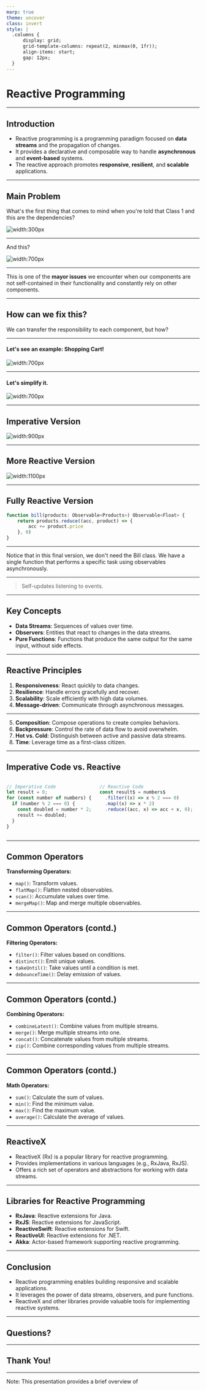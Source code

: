 ```yaml
---
marp: true
theme: uncover
class: invert
style: |
  .columns {
      display: grid;
      grid-template-columns: repeat(2, minmax(0, 1fr));
      align-items: start;
      gap: 12px;
  }
---
```


# Reactive Programming

---

## Introduction

- Reactive programming is a programming paradigm focused on **data streams** and the propagation of changes.
- It provides a declarative and composable way to handle **asynchronous** and **event-based** systems.
- The reactive approach promotes **responsive**, **resilient**, and **scalable** applications.

---

## Main Problem

What's the first thing that comes to mind when you're told that Class 1 and this are the dependencies?

![width:300px](./img/1.png)

---

And this?

![width:700px](./img/2.png)

---

This is one of the **mayor issues** we encounter when our components are not self-contained in their functionality and constantly rely on other components.

---

## How can we fix this?

We can transfer the responsibility to each component, but how?

---

#### Let's see an example: Shopping Cart!

![width:700px](./img/3.png)

---

#### Let's simplify it.

![width:700px](./img/4.png)

---

## Imperative Version

![width:900px](./img/5.png)

---

## More Reactive Version

![width:1100px](./img/6.png)

---

## Fully Reactive Version

```javascript
function bill(products: Observable<Products>) Observable<Float> {
    return products.reduce((acc, product) => {
        acc += product.price
    }, 0)
}
```

---

Notice that in this final version, we don't need the Bill class. We have a single function that performs a specific task using observables asynchronously.

---

> Self-updates listening to events.

---

## Key Concepts

- **Data Streams**: Sequences of values over time.
- **Observers**: Entities that react to changes in the data streams.
- **Pure Functions**: Functions that produce the same output for the same input, without side effects.

---

## Reactive Principles

1. **Responsiveness**: React quickly to data changes.
2. **Resilience**: Handle errors gracefully and recover.
3. **Scalability**: Scale efficiently with high data volumes.
4. **Message-driven**: Communicate through asynchronous messages.

---

5. **Composition**: Compose operations to create complex behaviors.
6. **Backpressure**: Control the rate of data flow to avoid overwhelm.
7. **Hot vs. Cold**: Distinguish between active and passive data streams.
8. **Time**: Leverage time as a first-class citizen.

---

## Imperative Code vs. Reactive

<div class="columns">
<div>

```javascript
// Imperative Code
let result = 0;
for (const number of numbers) {
  if (number % 2 === 0) {
    const doubled = number * 2;
    result += doubled;
  }
}
```

</div>
<div>

```javascript
// Reactive Code
const result$ = numbers$
  .filter((x) => x % 2 === 0)
  .map((x) => x * 2)
  .reduce((acc, x) => acc + x, 0);
```

</div>
</div>

---

## Common Operators

**Transforming Operators:**

- `map()`: Transform values.
- `flatMap()`: Flatten nested observables.
- `scan()`: Accumulate values over time.
- `mergeMap()`: Map and merge multiple observables.

---

## Common Operators (contd.)

**Filtering Operators:**

- `filter()`: Filter values based on conditions.
- `distinct()`: Emit unique values.
- `takeUntil()`: Take values until a condition is met.
- `debounceTime()`: Delay emission of values.

---

## Common Operators (contd.)

**Combining Operators:**

- `combineLatest()`: Combine values from multiple streams.
- `merge()`: Merge multiple streams into one.
- `concat()`: Concatenate values from multiple streams.
- `zip()`: Combine corresponding values from multiple streams.

---

## Common Operators (contd.)

**Math Operators:**

- `sum()`: Calculate the sum of values.
- `min()`: Find the minimum value.
- `max()`: Find the maximum value.
- `average()`: Calculate the average of values.

---

## ReactiveX

- ReactiveX (Rx) is a popular library for reactive programming.
- Provides implementations in various languages (e.g., RxJava, RxJS).
- Offers a rich set of operators and abstractions for working with data streams.

---

## Libraries for Reactive Programming

- **RxJava**: Reactive extensions for Java.
- **RxJS**: Reactive extensions for JavaScript.
- **ReactiveSwift**: Reactive extensions for Swift.
- **ReactiveUI**: Reactive extensions for .NET.
- **Akka**: Actor-based framework supporting reactive programming.

---

## Conclusion

- Reactive programming enables building responsive and scalable applications.
- It leverages the power of data streams, observers, and pure functions.
- ReactiveX and other libraries provide valuable tools for implementing reactive systems.

---

## Questions?

---

## Thank You!

---

Note: This presentation provides a brief overview of
